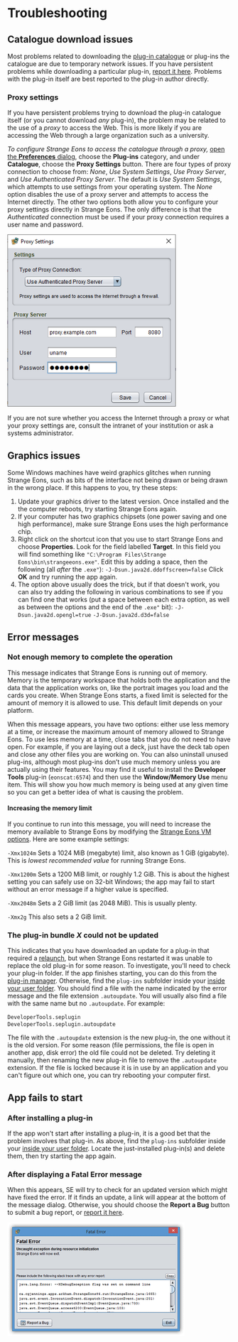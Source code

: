 # Troubleshooting

## Catalogue download issues

Most problems related to downloading the [plug-in catalogue](um-plugins-catalogue.md) or plug-ins the catalogue are due to temporary network issues. If you have persistent problems while downloading a particular plug-in, [report it here](https://cgjennings.ca/contact.html). Problems with the plug-in itself are best reported to the plug-in author directly.

### Proxy settings

If you have persistent problems trying to download the plug-in catalogue itself (or you cannot download *any* plug-in), the problem may be related to the use of a *proxy* to access the Web. This is more likely if you are accessing the Web through a large organization such as a university.

*To configure Strange Eons to access the catalogue through a proxy,* [open the **Preferences** dialog](um-ui=preferences.md), choose the **Plug-ins** category, and under **Catalogue**, choose the **Proxy Settings** button. There are four types of proxy connection to choose from: *None*, *Use System Settings*, *Use Proxy Server*, and *Use Authenticated Proxy Server*. The default is *Use System Settings*, which attempts to use settings from your operating system. The *None* option disables the use of a proxy server and attempts to access the Internet directly. The other two options both allow you to configure your proxy settings directly in Strange Eons. The only difference is that the *Authenticated* connection must be used if your proxy connection requires a user name and password.

![The proxy settings dialog](images/preferences-proxy.png)

If you are not sure whether you access the Internet through a proxy or what your proxy settings are, consult the intranet of your institution or ask a systems administrator.

## Graphics issues

Some Windows machines have weird graphics glitches when running Strange Eons, such as bits of the interface not being drawn or being drawn in the wrong place. If this happens to you, try these steps:

1. Update your graphics driver to the latest version. Once installed and the the computer reboots, try starting Strange Eons again.
2. If your computer has two graphics chipsets (one power saving and one high performance), make sure Strange Eons uses the high performance chip.
3. Right click on the shortcut icon that you use to start Strange Eons and choose **Properties**. Look for the field labelled **Target**. In this field you will find something like `"C:\Program Files\Strange Eons\bin\strangeeons.exe"`. Edit this by adding a space, then the following (all *after* the `.exe"`):
   `-J-Dsun.java2d.ddoffscreen=false`
   Click **OK** and try running the app again.
4. The option above usually does the trick, but if that doesn't work, you can also try adding the following in various combinations to see if you can find one that works (put a space between each extra option, as well as between the options and the end of the `.exe"` bit):
   `-J-Dsun.java2d.opengl=true`
   `-J-Dsun.java2d.d3d=false`

## Error messages

### Not enough memory to complete the operation

This message indicates that Strange Eons is running out of memory. Memory is the temporary workspace that holds both the application and the data that the application works on, like the portrait images you load and the cards you create. When Strange Eons starts, a fixed limit is selected for the amount of memory it is allowed to use. This default limit depends on your platform.

When this message appears, you have two options: either use less memory at a time, or increase the maximum amount of memory allowed to Strange Eons. To use less memory at a time, close tabs that you do not need to have open. For example, if you are laying out a deck, just have the deck tab open and close any other files you are working on. You can also uninstall unused plug-ins, although most plug-ins don’t use much memory unless you are actually using their features. You may find it useful to install the **Developer Tools** plug-in (`eonscat:6574`) and then use the **Window/Memory Use** menu item. This will show you how much memory is being used at any given time so you can get a better idea of what is causing the problem.

#### Increasing the memory limit

If you continue to run into this message, you will need to increase the memory available to Strange Eons by modifying the [Strange Eons VM options](um-install-command-line-options.md). Here are some example settings:

`-Xmx1024m`
Sets a 1024 MiB (megabyte) limit, also known as 1 GiB (gigabyte). This is *lowest recommended value* for running Strange Eons.

`-Xmx1200m`
Sets a 1200 MiB limit, or roughly 1.2 GiB. This is about the highest setting you can safely use on 32-bit Windows; the app may fail to start without an error message if a higher value is specified.

`-Xmx2048m`
Sets a 2 GiB limit (as 2048 MiB). This is usually plenty.

`-Xmx2g`
This also sets a 2 GiB limit.

### The plug-in bundle *X* could not be updated

This indicates that you have downloaded an update for a plug-in that required a [relaunch](um-plugins-relaunching.md), but when Strange Eons restarted it was unable to replace the old plug-in for some reason. To investigate, you'll need to check your plug-in folder. If the app finishes starting, you can do this from the [plug-in manager](um-plugins-manager.md). Otherwise, find the `plug-ins` subfolder inside your [inside your user folder](um-install-user-folder.md). You should find a file with the name indicated by the error message and the file extension `.autoupdate`. You will usually also find a file with the same name but no `.autoupdate`. For example:

```
DeveloperTools.seplugin 
DeveloperTools.seplugin.autoupdate
```

The file with the `.autoupdate` extension is the new plug-in, the one without it is the old version. For some reason (file permissions, the file is open in another app, disk error) the old file could not be deleted. Try deleting it manually, then renaming the new plug-in file to remove the `.autoupdate` extension. If the file is locked because it is in use by an application and you can't figure out which one, you can try rebooting your computer first.

## App fails to start

### After installing a plug-in

If the app won't start after installing a plug-in, it is a good bet that the problem involves that plug-in. As above, find the `plug-ins` subfolder inside your [inside your user folder](um-install-user-folder.md). Locate the just-installed plug-in(s) and delete them, then try starting the app again.

### After displaying a Fatal Error message

When this appears, SE will try to check for an updated version which might have fixed the error. If it finds an update, a link will appear at the bottom of the message dialog. Otherwise, you should choose the **Report a Bug**  button to submit a bug report, or [report it here](https://cgjennings.ca/contact.html).

![example fatal error dialog](images/fatal-error.png)